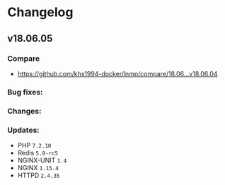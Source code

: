 # Changelog

## v18.06.05

### Compare

* https://github.com/khs1994-docker/lnmp/compare/18.06...v18.06.04

### Bug fixes:

### Changes:

### Updates:

* PHP `7.2.10`
* Redis `5.0-rc5`
* NGINX-UNIT `1.4`
* NGINX `1.15.4`
* HTTPD `2.4.35`
